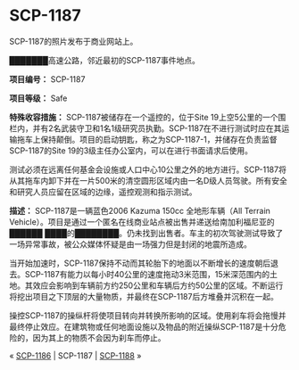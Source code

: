 # SCP-1187
                        




SCP-1187的照片发布于商业网站上。





███████高速公路，邻近最初的SCP-1187事件地点。



**项目编号：** SCP-1187

**项目等级：** Safe

**特殊收容措施：** SCP-1187被储存在一个遥控的，位于Site 19上空5公里的一个围栏内，并有2名武装守卫和1名1级研究员执勤。SCP-1187在不进行测试时应在其运输拖车上保持颠倒。项目的启动钥匙，称之为SCP-1187-1，并储存在负责监督SCP-1187的Site 19的3级主任办公室内，可以在进行书面请求后使用。

测试必须在远离任何基金会设施或人口中心10公里之外的地方进行。SCP-1187将从其拖车内卸下并在一片500米的清空圆形区域内由一名D级人员驾驶。所有安全和研究人员应留在区域的边缘，遥控观测和指示测试。

**描述：** SCP-1187是一辆蓝色2006 Kazuma 150cc 全地形车辆（All Terrain Vehicle）。项目是通过一个匿名在线商业站点被出售并递送给南加利福尼亚的██████ ████的████████。仍未找到出售者。车主的初次驾驶测试导致了一场异常事故，被公众媒体怀疑是由一场强力但是封闭的地震所造成。

当开始加速时，SCP-1187保持不动而其轮胎下的地面以不断增长的速度朝后退去。SCP-1187有能力以每小时40公里的速度拖动3米范围，15米深范围内的土地。其效应会影响到车辆前方约250公里和车辆后方约50公里的区域。不断运行将挖出项目之下顶层的大量物质，并最终在SCP-1187后方堆叠并沉积在一起。

操控SCP-1187的操纵杆将使项目转向并转换所影响的区域。使用刹车将会拖慢并最终停止效应。在建筑物或任何地面设施以及物品的附近操纵SCP-1187是十分危险的，因为其上的物质不会因为刹车而停止。



« <a shape='rect' class='newpage' href='/scp-1186'>SCP-1186</a> | SCP-1187 | [SCP-1188](/scp-1188) »





                    